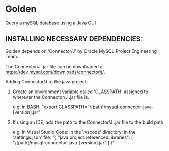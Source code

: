 # Golden
Query a mySQL database using a Java GUI

INSTALLING NECESSARY DEPENDENCIES:
--------------------------------------------------

Golden depends on 'Connector/J' by Oracle MySQL Project Engineering Team.

The Connector/J .jar file can be downloaded at https://dev.mysql.com/downloads/connector/j/.

Adding Connector/J to the java project:

1. Create an environment variable called 'CLASSPATH' assigned to wherever the Connector/J .jar file is. 

	e.g. in BASH:
		"export CLASSPATH="/[path]/mysql-connector-java-[version].jar"

2. If using an IDE, add the path to the Connector/J .jar file to the build path.

	e.g. in Visual Studio Code:
		in the '.vscode' directory:
			in the 'settings.json' file:
				"{
					"java.project.referencedLibraries": [
						"/[path]/mysql-connector-java-[version].jar"
					]
				}"
